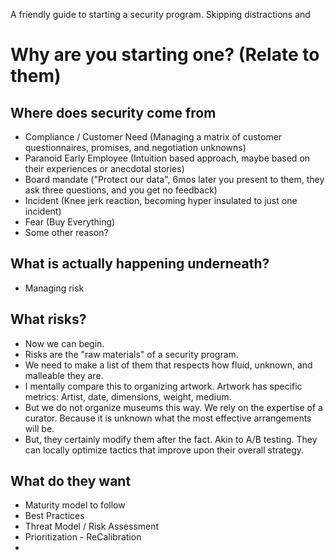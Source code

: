 A friendly guide to starting a security program. Skipping distractions and

# Why are you starting one? (Relate to them)

## Where does security come from
- Compliance / Customer Need (Managing a matrix of customer questionnaires, promises, and negotiation unknowns)
- Paranoid Early Employee (Intuition based approach, maybe based on their experiences or anecdotal stories)
- Board mandate ("Protect our data", 6mos later you present to them, they ask three questions, and you get no feedback)
- Incident (Knee jerk reaction, becoming hyper insulated to just one incident)
- Fear (Buy Everything)
- Some other reason?

## What is actually happening underneath?
- Managing risk

## What risks?
- Now we can begin.
- Risks are the "raw materials" of a security program.
- We need to make a list of them that respects how fluid, unknown, and malleable they are.
- I mentally compare this to organizing artwork. Artwork has specific metrics: Artist, date, dimensions, weight, medium.
- But we do not organize museums this way. We rely on the expertise of a curator. Because it is unknown what the most effective arrangements will be.
- But, they certainly modify them after the fact. Akin to A/B testing. They can locally optimize tactics that improve upon their overall strategy.



## What do they want
- Maturity model to follow
- Best Practices
- Threat Model / Risk Assessment
- Prioritization - ReCalibration
-

